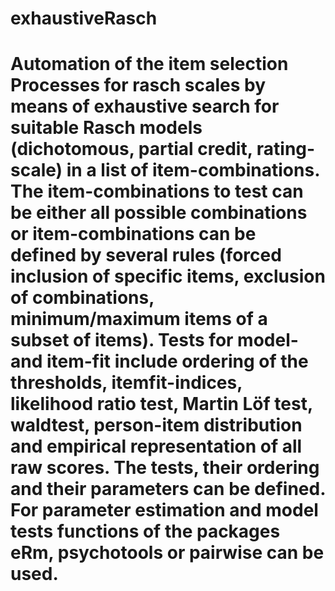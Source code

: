 # exhaustiveRasch
# Automation of the item selection Processes for rasch scales by means of exhaustive search for suitable Rasch models (dichotomous, partial credit, rating-scale) in a list of item-combinations. The item-combinations to test can be either all possible combinations or item-combinations can be defined by several rules (forced inclusion of specific items, exclusion of combinations, minimum/maximum items of a subset of items). Tests for model-and item-fit include ordering of the thresholds, itemfit-indices, likelihood ratio test, Martin Löf test, waldtest, person-item distribution and empirical representation of all raw scores. The tests, their ordering and their parameters can be defined. For parameter estimation and model tests  functions of the packages eRm, psychotools or pairwise can be used.
